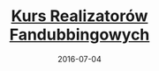 ---
layout: page
date: 2016-07-04
title: <a href="https://rekrutacja.nanokarrin.pl/docs/realizacja2">Kurs Realizatorów Fandubbingowych</a>
tags: [fandubbing]
description: "Kurs pokrywa wstęp do miksowania i masteringu projektów wokalnych w kontekście piosenek fandubbingowych. Kurs przeznaczony jest głównie dla realizatorów dźwięku, dźwiękowców i reżyserów piosenek. Osoby aspirujące do wdrożenia się w świat post-produkcji znajdą dobry wstęp do podstawowych technik miksowania i pracy z piosenkami fandubbingowymi. Doświadczeni realizatorzy dźwięku też mogą znaleźć coś co ich zainteresuje. Oczywiście zachęcam do przejrzenia kursu wszystkich zainteresowanych śpiewaniem, nagrywaniem i post-produkcją nagrań wokalnych."
categories: 
---